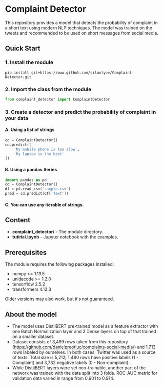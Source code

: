 # Complaint Detector
This repository provides a model that detects the probability of complaint in a short text using modern NLP techniques. The model was trained on the tweets and recommended to be used on short messages from social media.

## Quick Start
### 1. Install the module
```
pip install git+https://www.github.com/silantyev/Complaint-Detector.git
```
### 2. Import the class from the module
```python
from complaint_detector import ComplaintDetector
```
### 3. Create a detector and predict the probability of complaint in your data


#### A. Using a list of strings
```python
cd = ComplaintDetector()
cd.predict([
    'My mobile phone is too slow',
    'My laptop is the best'
])
```

#### B. Using a pandas.Series
```python
import pandas as pd
cd = ComplaintDetector()
df = pd.read_csv('sample.csv')
pred = cd.predict(df['Text'])
```

#### C. You can use any iterable of strings.

## Content

* **complaint_detector/** - The module directory.
* **tutirial.ipynb** - Jupyter notebook with the examples.

## Prerequisites
The module requires the following packages installed:
* numpy >= 1.19.5
* unidecode >= 1.2.0
* tensorflow 2.5.2
* transformers 4.12.3

Older versions may also work, but it's not guaranteed.

## About the model
* The model uses DistilBERT pre-trained model as a feature extractor with one Batch Normalization layer and 2 Dense layers on top of that trained on a smaller dataset.
* Dataset consists of 3,499 rows taken from this repository (https://github.com/danielpreotiuc/complaints-social-media/) and 1,713 rows labeled by ourselves. In both cases, Twitter was used as a source of texts. Total size is 5,212; 1,480 rows have positive labels (1 - Complaint) and 3,732 negative labels (0 - Non-complaint).
* While DistilBERT layers were set non-trainable, another part of the network was trained with the data split into 3 folds. ROC-AUC metric for validation data varied in range from 0.901 to 0.914.
    
